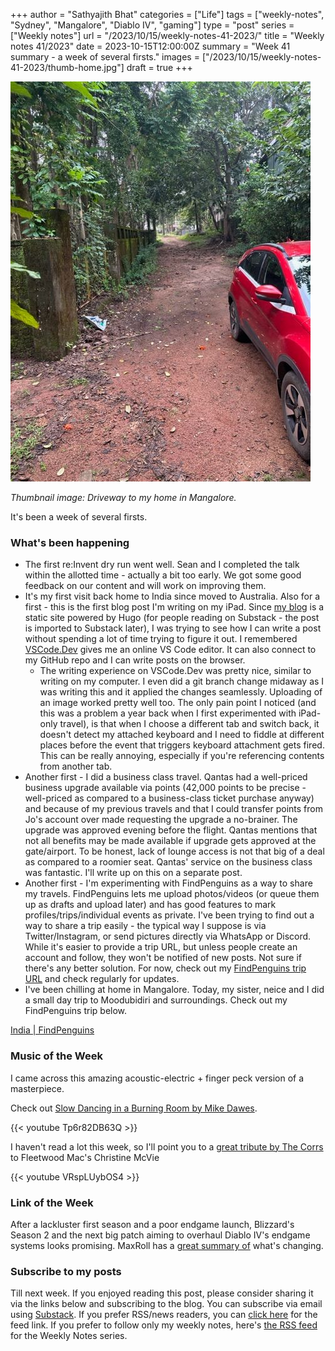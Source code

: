 +++
author = "Sathyajith Bhat"
categories = ["Life"]
tags = ["weekly-notes", "Sydney", "Mangalore", "Diablo IV", "gaming"]
type = "post"
series = ["Weekly notes"]
url = "/2023/10/15/weekly-notes-41-2023/"
title = "Weekly notes 41/2023"
date = 2023-10-15T12:00:00Z
summary = "Week 41 summary - a week of several firsts."
images = ["/2023/10/15/weekly-notes-41-2023/thumb-home.jpg"]
draft = true
+++

![](thumb-home.jpg)

_Thumbnail image: Driveway to my home in Mangalore._ 

It's been a week of several firsts.

### What's been happening

* The first re:Invent dry run went well. Sean and I completed the talk within the allotted time - actually a bit too early. We got some good feedback on our content and will work on improving them. 
* It's my first visit back home to India since moved to Australia. Also for a first - this is the first blog post I'm writing on my iPad. Since [my blog](https://sathyabh.at) is a static site powered by Hugo (for people reading on Substack - the post is imported to Substack later), I was trying to see how I can write a post without spending a lot of time trying to figure it out. I remembered [VSCode.Dev](https://vscode.dev) gives me an online VS Code editor. It can also connect to my GitHub repo and I can write posts on the browser. 
    * The writing experience on VSCode.Dev was pretty nice, similar to writing on my computer. I even did a git branch change midaway as I was writing this and it applied the changes seamlessly. Uploading of an image worked pretty well too. The only pain point I noticed (and this was a problem a year back when I first experimented with iPad-only travel), is that when I choose a different tab and switch back, it doesn't detect my attached keyboard and I need to fiddle at different places before the event that triggers keyboard attachment gets fired. This can be really annoying, especially if you're referencing contents from another tab.
* Another first - I did a business class travel. Qantas had a well-priced business upgrade available via points (42,000 points to be precise - well-priced as compared to a business-class ticket purchase anyway) and because of my previous travels and that I could transfer points from Jo's account over made requesting the upgrade a no-brainer. The upgrade was approved evening before the flight. Qantas mentions that not all benefits may be made available if upgrade gets approved at the gate/airport. To be honest, lack of lounge access is not that big of a deal as compared to a roomier seat. Qantas' service on the business class was fantastic. I'll write up on this on a separate post. 
* Another first - I'm experimenting with FindPenguins as a way to share my travels. FindPenguins lets me upload photos/videos (or queue them up as drafts and upload later) and has good features to mark profiles/trips/individual events as private. I've been trying to find out a way to share a trip easily - the typical way I suppose is via Twitter/Instagram, or send pictures directly via WhatsApp or Discord. While it's easier to provide a trip URL, but unless people create an account and follow, they won't be notified of new posts. Not sure if there's any better solution. For now, check out my [FindPenguins trip URL](https://findpenguins.com/sathyabhat/trip/india) and check  regularly for updates.
* I've been chilling at home in Mangalore. Today, my sister, neice and I did a small day trip to Moodubidiri and surroundings. Check out my FindPenguins trip below.

<div class="findpenguins-media" findpgns-version="1" findpgns-embed="user"><a href="https://findpenguins.com/sathyabhat/trip/india" target="_top">India | FindPenguins</a></div><script async defer src="//findpenguins.com/js/embed.js"></script>

### Music of the Week

I came across this amazing acoustic-electric + finger peck version of a masterpiece. 

Check out [Slow Dancing in a Burning Room by Mike Dawes](https://youtube.com/watch?v%253DTp6r82DB63Q%2526si%253DJ1k_bePVK7GAk0Q2).

{{< youtube Tp6r82DB63Q >}}

I haven't read a lot this week, so I'll point you to a [great tribute by The Corrs](https://youtu.be/VRspLUybOS4?si%25253DGqpIpHV9KTsJqDh7) to Fleetwood Mac's Christine McVie

{{< youtube VRspLUybOS4 >}}

### Link of the Week

After a lackluster first season and a poor endgame launch, Blizzard's Season 2 and the next big patch aiming to overhaul Diablo IV's endgame systems looks promising. MaxRoll has a [great summary of](https://maxroll.gg/d4/news/diablo-4-patch-1-2-for-season-2-massive-changes-incoming) what's changing.

### Subscribe to my posts

Till next week. If you enjoyed reading this post, please consider sharing it via the links below and subscribing to the blog. You can subscribe via email using [Substack](https://sathyabhat.substack.com/). If you prefer RSS/news readers, you can [click here](https://sathyabh.at/index.xml) for the feed link. If you prefer to follow only my weekly notes, here's [the RSS feed](https://sathyabh.at/series/weekly-notes/index.xml) for the Weekly Notes series. 